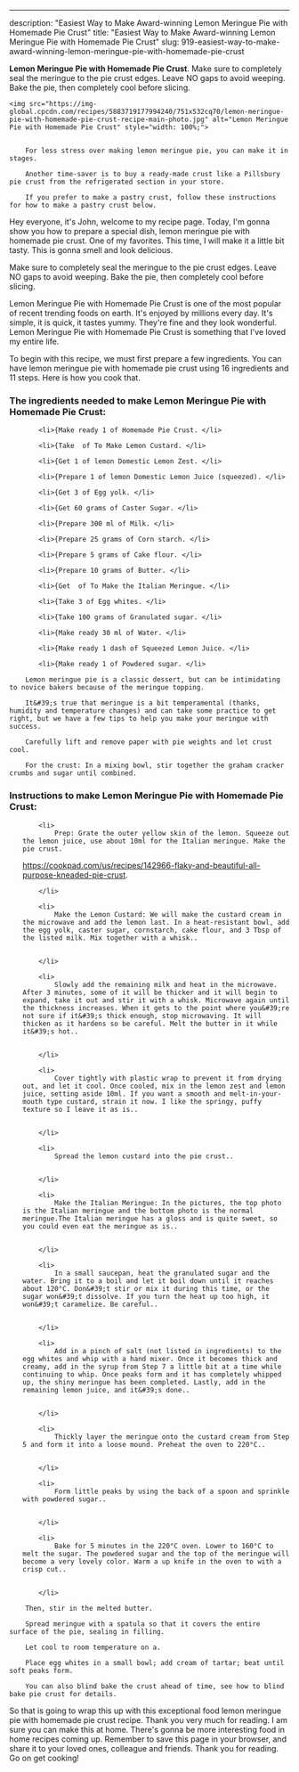 ---
description: "Easiest Way to Make Award-winning Lemon Meringue Pie with Homemade Pie Crust"
title: "Easiest Way to Make Award-winning Lemon Meringue Pie with Homemade Pie Crust"
slug: 919-easiest-way-to-make-award-winning-lemon-meringue-pie-with-homemade-pie-crust

<p>
	<strong>Lemon Meringue Pie with Homemade Pie Crust</strong>. 
	Make sure to completely seal the meringue to the pie crust edges. Leave NO gaps to avoid weeping. Bake the pie, then completely cool before slicing.
</p>
<p>
	
	<img src="https://img-global.cpcdn.com/recipes/5883719177994240/751x532cq70/lemon-meringue-pie-with-homemade-pie-crust-recipe-main-photo.jpg" alt="Lemon Meringue Pie with Homemade Pie Crust" style="width: 100%;">
	
	
		For less stress over making lemon meringue pie, you can make it in stages.
	
		Another time-saver is to buy a ready-made crust like a Pillsbury pie crust from the refrigerated section in your store.
	
		If you prefer to make a pastry crust, follow these instructions for how to make a pastry crust below.
	
</p>
<p>
	Hey everyone, it's John, welcome to my recipe page. Today, I'm gonna show you how to prepare a special dish, lemon meringue pie with homemade pie crust. One of my favorites. This time, I will make it a little bit tasty. This is gonna smell and look delicious.
</p>
	
<p>
	Make sure to completely seal the meringue to the pie crust edges. Leave NO gaps to avoid weeping. Bake the pie, then completely cool before slicing.
</p>
<p>
	Lemon Meringue Pie with Homemade Pie Crust is one of the most popular of recent trending foods on earth. It's enjoyed by millions every day. It's simple, it is quick, it tastes yummy. They're fine and they look wonderful. Lemon Meringue Pie with Homemade Pie Crust is something that I've loved my entire life.
</p>

<p>
To begin with this recipe, we must first prepare a few ingredients. You can have lemon meringue pie with homemade pie crust using 16 ingredients and 11 steps. Here is how you cook that.
</p>

<h3>The ingredients needed to make Lemon Meringue Pie with Homemade Pie Crust:</h3>

<ol>
	
		<li>{Make ready 1 of Homemade Pie Crust. </li>
	
		<li>{Take  of To Make Lemon Custard. </li>
	
		<li>{Get 1 of lemon Domestic Lemon Zest. </li>
	
		<li>{Prepare 1 of lemon Domestic Lemon Juice (squeezed). </li>
	
		<li>{Get 3 of Egg yolk. </li>
	
		<li>{Get 60 grams of Caster Sugar. </li>
	
		<li>{Prepare 300 ml of Milk. </li>
	
		<li>{Prepare 25 grams of Corn starch. </li>
	
		<li>{Prepare 5 grams of Cake flour. </li>
	
		<li>{Prepare 10 grams of Butter. </li>
	
		<li>{Get  of To Make the Italian Meringue. </li>
	
		<li>{Take 3 of Egg whites. </li>
	
		<li>{Take 100 grams of Granulated sugar. </li>
	
		<li>{Make ready 30 ml of Water. </li>
	
		<li>{Make ready 1 dash of Squeezed Lemon Juice. </li>
	
		<li>{Make ready 1 of Powdered sugar. </li>
	
</ol>
<p>
	
		Lemon meringue pie is a classic dessert, but can be intimidating to novice bakers because of the meringue topping.
	
		It&#39;s true that meringue is a bit temperamental (thanks, humidity and temperature changes) and can take some practice to get right, but we have a few tips to help you make your meringue with success.
	
		Carefully lift and remove paper with pie weights and let crust cool.
	
		For the crust: In a mixing bowl, stir together the graham cracker crumbs and sugar until combined.
	
</p>

<h3>Instructions to make Lemon Meringue Pie with Homemade Pie Crust:</h3>

<ol>
	
		<li>
			Prep: Grate the outer yellow skin of the lemon. Squeeze out the lemon juice, use about 10ml for the Italian meringue. Make the pie crust.

https://cookpad.com/us/recipes/142966-flaky-and-beautiful-all-purpose-kneaded-pie-crust.
			
			
		</li>
	
		<li>
			Make the Lemon Custard: We will make the custard cream in the microwave and add the lemon last. In a heat-resistant bowl, add the egg yolk, caster sugar, cornstarch, cake flour, and 3 Tbsp of the listed milk. Mix together with a whisk..
			
			
		</li>
	
		<li>
			Slowly add the remaining milk and heat in the microwave. After 3 minutes, some of it will be thicker and it will begin to expand, take it out and stir it with a whisk. Microwave again until the thickness increases. When it gets to the point where you&#39;re not sure if it&#39;s thick enough, stop microwaving. It will thicken as it hardens so be careful. Melt the butter in it while it&#39;s hot..
			
			
		</li>
	
		<li>
			Cover tightly with plastic wrap to prevent it from drying out, and let it cool. Once cooled, mix in the lemon zest and lemon juice, setting aside 10ml. If you want a smooth and melt-in-your-mouth type custard, strain it now. I like the springy, puffy texture so I leave it as is..
			
			
		</li>
	
		<li>
			Spread the lemon custard into the pie crust..
			
			
		</li>
	
		<li>
			Make the Italian Meringue: In the pictures, the top photo is the Italian meringue and the bottom photo is the normal meringue.The Italian meringue has a gloss and is quite sweet, so you could even eat the meringue as is..
			
			
		</li>
	
		<li>
			In a small saucepan, heat the granulated sugar and the water. Bring it to a boil and let it boil down until it reaches about 120°C. Don&#39;t stir or mix it during this time, or the sugar won&#39;t dissolve. If you turn the heat up too high, it won&#39;t caramelize. Be careful..
			
			
		</li>
	
		<li>
			Add in a pinch of salt (not listed in ingredients) to the egg whites and whip with a hand mixer. Once it becomes thick and creamy, add in the syrup from Step 7 a little bit at a time while continuing to whip. Once peaks form and it has completely whipped up, the shiny meringue has been completed. Lastly, add in the remaining lemon juice, and it&#39;s done..
			
			
		</li>
	
		<li>
			Thickly layer the meringue onto the custard cream from Step 5 and form it into a loose mound. Preheat the oven to 220°C..
			
			
		</li>
	
		<li>
			Form little peaks by using the back of a spoon and sprinkle with powdered sugar..
			
			
		</li>
	
		<li>
			Bake for 5 minutes in the 220°C oven. Lower to 160°C to melt the sugar. The powdered sugar and the top of the meringue will become a very lovely color. Warm a up knife in the oven to with a crisp cut..
			
			
		</li>
	
</ol>

<p>
	
		Then, stir in the melted butter.
	
		Spread meringue with a spatula so that it covers the entire surface of the pie, sealing in filling.
	
		Let cool to room temperature on a.
	
		Place egg whites in a small bowl; add cream of tartar; beat until soft peaks form.
	
		You can also blind bake the crust ahead of time, see how to blind bake pie crust for details.
	
</p>

<p>
	So that is going to wrap this up with this exceptional food lemon meringue pie with homemade pie crust recipe. Thank you very much for reading. I am sure you can make this at home. There's gonna be more interesting food in home recipes coming up. Remember to save this page in your browser, and share it to your loved ones, colleague and friends. Thank you for reading. Go on get cooking!
</p>
